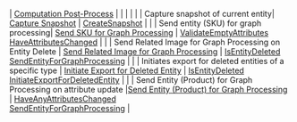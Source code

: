 | [Computation Post-Process](ddg_riversand_business_language_scenarios_val.html) | | | |
| | Capture snapshot of current entity| [Capture Snapshot](ddg_riversand_business_language_scenarios_compost1.html) | [CreateSnapshot](ddg_post_process_keyword_CreateSnapshot.html) |
| | Send entity (SKU) for graph processing| [Send SKU for Graph Processing](ddg_riversand_business_language_scenarios_compost2.html) | [ValidateEmptyAttributes](ddg_core_keyword_ValidateEmptyAttributes.html)<br/> [HaveAttributesChanged](ddg_core_keyword_HaveAttributesChanged.html) | 
| | Send Related Image for Graph Processing on Entity Delete | [Send Related Image for Graph Processing](ddg_riversand_business_language_scenarios_compost3.html) | [IsEntityDeleted](ddg_core_keyword_IsEntityDeleted.html)<br/> [SendEntityForGraphProcessing](ddg_post_process_keyword_SendEntityForGraphProcessing.html) | 
| | Initiates export for deleted entities of a specific type |  [Initiate Export for Deleted Entity](ddg_riversand_business_language_scenarios_compost4.html) | [IsEntityDeleted](ddg_core_keyword_IsEntityDeleted.html)<br/> [InitiateExportForDeletedEntity](ddg_post_process_keyword_InitiateExportForDeletedEntity.html ) | 
| | Send Entity (Product) for Graph Processing on attribute update |[Send Entity (Product) for Graph Processing](ddg_riversand_business_language_scenarios_compost5.html) | [HaveAnyAttributesChanged](ddg_core_keyword_HaveAnyAttributesChanged.html)<br/> [SendEntityForGraphProcessing](ddg_post_process_keyword_SendEntityForGraphProcessing.html) |